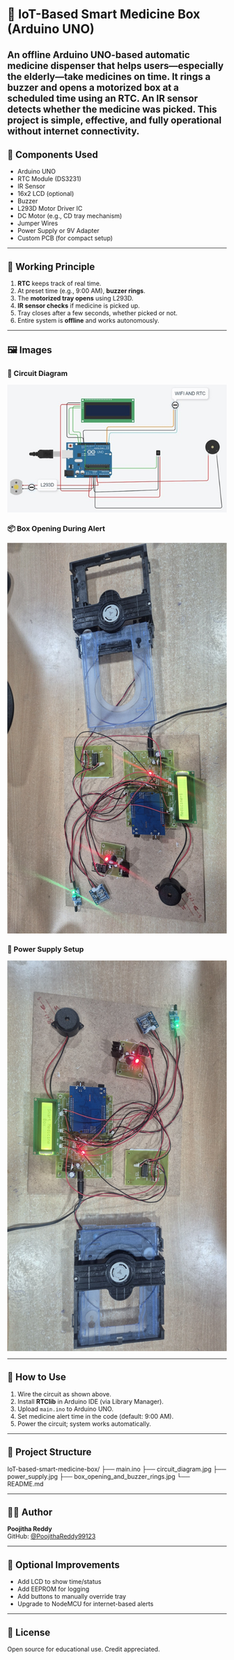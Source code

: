 # 💊 IoT-Based Smart Medicine Box (Arduino UNO)

An offline Arduino UNO-based automatic medicine dispenser that helps users—especially the elderly—take medicines on time. It rings a buzzer and opens a motorized box at a scheduled time using an RTC. An IR sensor detects whether the medicine was picked. This project is simple, effective, and fully operational without internet connectivity.
---

## 🧰 Components Used

- Arduino UNO  
- RTC Module (DS3231)  
- IR Sensor  
- 16x2 LCD (optional)  
- Buzzer  
- L293D Motor Driver IC  
- DC Motor (e.g., CD tray mechanism)  
- Jumper Wires  
- Power Supply or 9V Adapter  
- Custom PCB (for compact setup)

---

## 🔧 Working Principle

1. **RTC** keeps track of real time.
2. At preset time (e.g., 9:00 AM), **buzzer rings**.
3. The **motorized tray opens** using L293D.
4. **IR sensor checks** if medicine is picked up.
5. Tray closes after a few seconds, whether picked or not.
6. Entire system is **offline** and works autonomously.

---

## 🖼️ Images

### 🔌 Circuit Diagram  
![Circuit Diagram](circuit_diagram.jpg)

### 📦 Box Opening During Alert  
![Box Opening](box_opening_and_buzzer_rings.jpg)

### 🔋 Power Supply Setup  
![Power Supply](power_supply.jpg)

---

## 🚀 How to Use

1. Wire the circuit as shown above.
2. Install **RTClib** in Arduino IDE (via Library Manager).
3. Upload `main.ino` to Arduino UNO.
4. Set medicine alert time in the code (default: 9:00 AM).
5. Power the circuit; system works automatically.

---

## 📂 Project Structure
IoT-based-smart-medicine-box/
├── main.ino
├── circuit_diagram.jpg
├── power_supply.jpg
├── box_opening_and_buzzer_rings.jpg
└── README.md

---

## 👩‍💻 Author

**Poojitha Reddy**  
GitHub: [@PoojithaReddy99123](https://github.com/PoojithaReddy99123)

---

## 🔧 Optional Improvements

- Add LCD to show time/status
- Add EEPROM for logging
- Add buttons to manually override tray
- Upgrade to NodeMCU for internet-based alerts

---

## 📄 License

Open source for educational use. Credit appreciated.